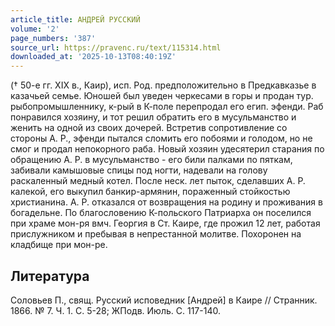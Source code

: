 ```yaml
---
article_title: АНДРЕЙ РУССКИЙ
volume: '2'
page_numbers: '387'
source_url: https://pravenc.ru/text/115314.html
downloaded_at: '2025-10-13T08:40:19Z'
---
```


(† 50-е гг. XIX в., Каир), исп. Род. предположительно в Предкавказье в казачьей семье. Юношей был уведен черкесами в горы и продан тур. рыбопромышленнику, к-рый в К-поле перепродал его егип. эфенди. Раб понравился хозяину, и тот решил обратить его в мусульманство и женить на одной из своих дочерей. Встретив сопротивление со стороны А. Р., эфенди пытался сломить его побоями и голодом, но не смог и продал непокорного раба. Новый хозяин удесятерил старания по обращению А. Р. в мусульманство - его били палками по пяткам, забивали камышовые спицы под ногти, надевали на голову раскаленный медный котел. После неск. лет пыток, сделавших А. Р. калекой, его выкупил банкир-армянин, пораженный стойкостью христианина. А. Р. отказался от возвращения на родину и проживания в богадельне. По благословению К-польского Патриарха он поселился при храме мон-ря вмч. Георгия в Ст. Каире, где прожил 12 лет, работая прислужником и пребывая в непрестанной молитве. Похоронен на кладбище при мон-ре.

## Литература

Соловьев П., свящ. Русский исповедник [Андрей] в Каире // Странник. 1866. № 7. Ч. 1. С. 5-28; ЖПодв. Июль. С. 117-140.
